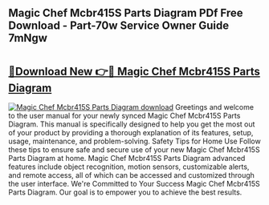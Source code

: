 ## Magic Chef Mcbr415S Parts Diagram PDf Free Download - Part-70w Service Owner Guide 7mNgw

# <h2><a href="http://dfjqjo.blite.top/?on=Magic+Chef+Mcbr415S+Parts+Diagram">🔗Download New 👉🔴 Magic Chef Mcbr415S Parts Diagram</a></h2>

[![Magic Chef Mcbr415S Parts Diagram download](https://i.imgur.com/lujVjoI.png)](http://dfjqjo.blite.top/?on=Magic+Chef+Mcbr415S+Parts+Diagram)
Greetings and welcome to the user manual for your newly synced Magic Chef Mcbr415S Parts Diagram. This manual is specifically designed to help you get the most out of your product by providing a thorough explanation of its features, setup, usage, maintenance, and problem-solving. Safety Tips for Home Use Follow these tips to ensure safe and secure use of your new Magic Chef Mcbr415S Parts Diagram at home. Magic Chef Mcbr415S Parts Diagram advanced features include object recognition, motion sensors, customizable alerts, and remote access, all of which can be accessed and customized through the user interface. We're Committed to Your Success Magic Chef Mcbr415S Parts Diagram. Our goal is to empower you to achieve the best results.
